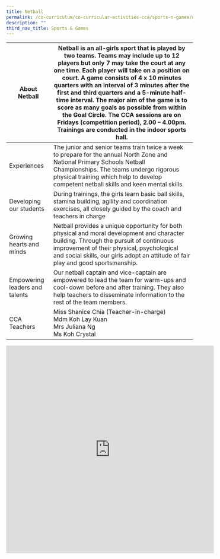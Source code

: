 ```yaml
---
title: Netball
permalink: /co-curriculum/co-curricular-activities-cca/sports-n-games/netball/
description: ""
third_nav_title: Sports & Games
---
```

<table class="tg">
<thead>
  <tr>
    <th class="tg-dafn">About Netball</th>
    <th class="tg-u05r">Netball is an all-girls sport that is played by two teams. Teams may include up to 12 players but only 7 may take the court at any one time. Each player will take on a position on court. A game consists of 4 x 10 minutes quarters with an interval of 3 minutes after the first and third quarters and a 5-minute half-time interval. The major aim of the game is to score as many goals as possible from within the Goal Circle. The CCA sessions are on Fridays (competition period), 2.00 – 4.00pm. Trainings are conducted in the indoor sports hall.</th>
  </tr>
</thead>
<tbody>
  <tr>
    <td class="tg-dafn">Experiences</td>
    <td class="tg-u05r">The junior and senior teams train twice a week to prepare for the annual North Zone and National Primary Schools Netball Championships. The teams undergo rigorous physical training which help to develop competent netball skills and keen mental skills.  </td>
  </tr>
  <tr>
    <td class="tg-dafn">Developing our students</td>
    <td class="tg-u05r">During trainings, the girls learn basic ball skills, stamina building, agility and coordination exercises, all closely guided by the coach and teachers in charge</td>
  </tr>
  <tr>
    <td class="tg-dafn">Growing hearts and minds</td>
    <td class="tg-u05r">Netball provides a unique opportunity for both physical and moral development and character building. Through the pursuit of continuous improvement of their physical, psychological and social skills, our girls adopt an attitude of fair play and good sportsmanship. </td>
  </tr>
  <tr>
    <td class="tg-dafn">Empowering leaders and talents</td>
    <td class="tg-u05r">Our netball captain and vice-captain are empowered to lead the team for warm-ups and cool-down before and after training. They also help teachers to disseminate information to the rest of the team members.</td>
  </tr>
  <tr>
    <td class="tg-dafn">CCA Teachers</td>
    <td class="tg-u05r">Miss Shanice Chia (Teacher-in-charge)<br>Mdm Koh Lay Kuan<br>Mrs Juliana Ng<br>Ms Koh Crystal</td>
  </tr>
</tbody>
</table>

<iframe allowfullscreen="true" height="560" width="560" frameborder="0" src="https://docs.google.com/presentation/d/e/2PACX-1vRolg935zXmfmkkho37G2tFvmbojZesZkTb5sKry_fv0kmdh6Gcc4jT6YrhUXCYmf7RWD3km44HbYqP/embed?start=true&amp;loop=true&amp;delayms=3000"></iframe>